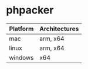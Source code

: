 # phpacker

| Platform | Architectures |
| -------- | ------------- |
| mac      | arm, x64      |
| linux    | arm, x64      |
| windows  | x64           |

